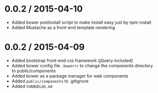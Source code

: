 0.0.2 / 2015-04-10
==================

  * Added bower postinstall script to make install easy just by npm install
  * Added Mustache as a front-end template rendering

0.0.2 / 2015-04-09
==================

  * Added bootstrap front-end css framework (jQuery included)
  * Added bower config file `.bowerrc` to change the components directory to public/components
  * Added bower as a package manager for web components
  * Added `public/components` to .gitignore
  * Added `CHANGELOG.md`